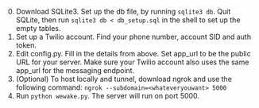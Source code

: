 
0. Download SQLite3. Set up the db file, by running `sqlite3 db`. Quit SQLite, then run `sqlite3 db < db_setup.sql` in the shell to set up the empty tables.
1. Set up a Twilio account. Find your phone number, account SID and auth token.
2. Edit config.py. Fill in the details from above. Set app_url to be the public URL for your server. Make sure your Twilio account also uses the same app_url for the messaging endpoint.
3. (Optional) To host locally and tunnel, download ngrok and use the following command: `ngrok --subdomain=<whateveryouwant> 5000`
4. Run `python wewake.py`. The server will run on port 5000.